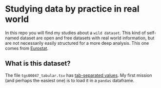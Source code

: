 # Studying data by practice in real world

In this repo you will find my studies about a `wild dataset`. This kind of self-named dataset are open and free datasets with real world information, but are not necessarily easily structured for a more deep analysis. This one comes from [Eurostat](https://ec.europa.eu/eurostat/databrowser/view/TGS00047/bookmark/table?lang=en&bookmarkId=49a5dc8a-5f88-4783-9d93-632f11df8d8d).

## What is this dataset?

The file `tgs00047_tabular.tsv` has [tab-separated values](https://github.com/eBay/tsv-utils/blob/master/docs/comparing-tsv-and-csv.md). My first mission (and perhaps the easiest one) is to load it in a `pandas` dataframe.
